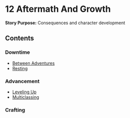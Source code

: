 # 12 Aftermath And Growth

**Story Purpose:** Consequences and character development

## Contents

### Downtime

- [Between Adventures](downtime/between_adventures.md)
- [Resting](downtime/resting.md)

### Advancement

- [Leveling Up](advancement/leveling_up.md)
- [Multiclassing](advancement/multiclassing.md)

### Crafting


